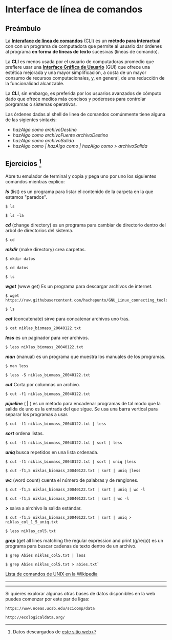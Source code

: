 # Interface de línea de comandos


## Preámbulo

La **[Interaface de línea de comandos](http://en.wikipedia.org/wiki/Command-line_interface)** (CLI) es un **método para interactual** con con un programa de computadora que permite al usuario dar órdenes al programa **en forma de lineas de texto** sucesivas (líneas de comando). 

La **CLI** es menos usada por el usuario de computadoras promedio que prefiere usar una **[Interface Gráfica de Usuario](http://en.wikipedia.org/wiki/Command-line_interface)** (GUI) que ofrece una estética mejorada y una mayor simplificación, a costa de un mayor consumo de recursos computacionales, y, en general, de una reducción de la funcionalidad alcanzable.

La **CLI**, sin embargo, es preferida por los usuarios avanzados de cómputo dado que ofrece medios más concisos y poderosos para controlar porgramas o sistemas operativos.

Las órdenes dadas al shell de linea de comandos comúnmente tiene alguna de las sigientes sintaxis:

+ *hazAlgo como archivoDestino*
+ *hazAlgo como archivoFuente archivoDestino*
+ *hazAlgo como <archivoEntrada> archivoSalida*
+ *hazAlgo como | hazAlgo como | hazAlgo como > archivoSalida*

## Ejercicios [^1]

[^1]: Datos descargados de [este sitio web](https://daac.ornl.gov/VEGETATION/guides/niklas_plant_biomass.html)

Abre tu emulador de terminal y copia y pega uno por uno los siguientes comandos mientras explico:

***ls*** (list) es un programa para listar el contenido de la carpeta en la que estamos "parados".

```
$ ls
```
```
$ ls -la
```
***cd*** (change directory) es un programa para cambiar de directorio dentro del arbol de directorios del sistema.

```
$ cd
```
***mkdir*** (make directory) crea carpetas.

```
$ mkdir datos
```
```
$ cd datos
```
```
$ ls
```
***wget*** (www get) Es un programa para descargar archivos de internet.

```
$ wget https://raw.githubusercontent.com/hachepunto/GNU_Linux_connecting_tools/master/data/niklas_biomass_20040122.txt
```
```
$ ls
```
***cat*** (concatenate) sirve para concatenar archivos uno tras.

```
$ cat niklas_biomass_20040122.txt
```

***less*** es un paginador para ver archivos.

```
$ less niklas_biomass_20040122.txt
```
***man*** (manual) es un programa que muestra los manuales de los programas.

```
$ man less
```
```
$ less -S niklas_biomass_20040122.txt
```
***cut*** Corta por columnas un archivo.

```
$ cut -f1 niklas_biomass_20040122.txt
```
***pipeline*** ( **|** ) es un método para encadenar programas de tal modo que la salida de uno es la entrada del que sigue. Se usa una barra vertical para separar los programas a usar.

```
$ cut -f1 niklas_biomass_20040122.txt | less
```
***sort*** ordena listas.

``` 
$ cut -f1 niklas_biomass_20040122.txt | sort | less
```
***uniq*** busca repetidos en una lista ordenada.

```
$ cut -f1 niklas_biomass_20040122.txt | sort | uniq |less
```

```
$ cut -f1,5 niklas_biomass_20040122.txt | sort | uniq |less
```
***wc*** (word count) cuenta el número de palabras y de renglones.

```
$ cut -f1,5 niklas_biomass_20040122.txt | sort | uniq | wc -l
```
```
$ cut -f1,5 niklas_biomass_20040122.txt | sort | wc -l
```
***>*** salva a alrchivo la salida estándar.

``` 
$ cut -f1,5 niklas_biomass_20040122.txt | sort | uniq > niklas_col_1_5_uniq.txt
```
```
$ less niklas_col5.txt
```

***grep*** (get all lines matching the regular expression and print (g/re/p)) es un programa para buscar cadenas de texto dentro de un archivo.

```
$ grep Abies niklas_col5.txt | less
```
```
$ grep Abies niklas_col5.txt > abies.txt`
```

[Lista de comandos de UNIX en la Wikipedia](http://en.wikipedia.org/wiki/List_of_Unix_commands)




***
***

Si quieres explorar algunas otras bases de datos disponibles en la web puedes comenzar por este par de ligas:    
    
```
https://www.nceas.ucsb.edu/scicomp/data
```

```
http://ecologicaldata.org/
```